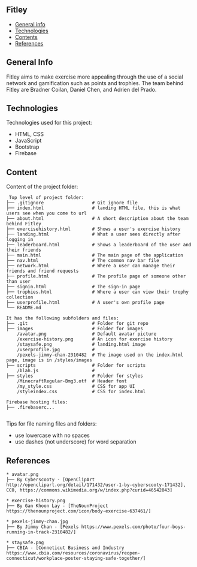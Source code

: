 ## Fitley

* [General info](#general-info)
* [Technologies](#technologies)
* [Contents](#content)
* [References](#references)

## General Info
Fitley aims to make exercise more appealing through the use of a social network
and gamification such as points and trophies. The team behind Fitley are Bradner Coilan,
Daniel Chen, and Adrien del Prado.

## Technologies
Technologies used for this project:
* HTML, CSS
* JavaScript
* Bootstrap
* Firebase

## Content
Content of the project folder:

```
 Top level of project folder: 
├── .gitignore                  # Git ignore file
├── index.html                  # landing HTML file, this is what users see when you come to url
├── about.html                  # A short description about the team behind Fitley
├── exercisehistory.html        # Shows a user's exercise history
├── landing.html                # What a user sees directly after logging in
├── leaderboard.html            # Shows a leaderboard of the user and their friends
├── main.html                   # The main page of the application
├── nav.html                    # The common nav bar file
├── network.html                # Where a user can manage their friends and friend requests
├── profile.html                # The profile page of someone other than user
├── signin.html                 # The sign-in page
├── trophies.html               # Where a user can view their trophy collection
├── userprofile.html            # A user's own profile page
└── README.md

It has the following subfolders and files:
├── .git                        # Folder for git repo
├── images                      # Folder for images
    /avatar.png                 # Default avatar picture
    /exercise-history.png       # An icon for exercise history
    /staysafe.png               # landing.html image
    /userprofile.jpg            #
    /pexels-jimmy-chan-2310482  # The image used on the index.html page, image is in /styles/images
├── scripts                     # Folder for scripts
    /blah.js                    # 
├── styles                      # Folder for styles
    /MinecraftRegular-Bmg3.otf  # Header font
    /my_style.css               # CSS for app UI
    /styleindex.css             # CSS for index.html

Firebase hosting files: 
├── .firebaserc...


```

Tips for file naming files and folders:
* use lowercase with no spaces
* use dashes (not underscore) for word separation

## References
```
* avatar.png
├── By Cyberscooty - [OpenClipArt http://openclipart.org/detail/171432/user-1-by-cyberscooty-171432], CC0, https://commons.wikimedia.org/w/index.php?curid=46542043]

* exercise-history.png
├── By Gan Khoon Lay - [TheNounProject https://thenounproject.com/icon/body-exercise-637461/]

* pexels-jimmy-chan.jpg
├── By Jimmy Chan - [Pexels https://www.pexels.com/photo/four-boys-running-in-track-2310482/]

* staysafe.png
├── CBIA - [Conneticut Business and Industry https://www.cbia.com/resources/coronavirus/reopen-connecticut/workplace-poster-staying-safe-together/]

```

